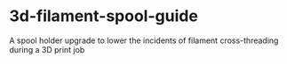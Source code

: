 # 3d-filament-spool-guide
A spool holder upgrade to lower the incidents of filament cross-threading during a 3D print job
